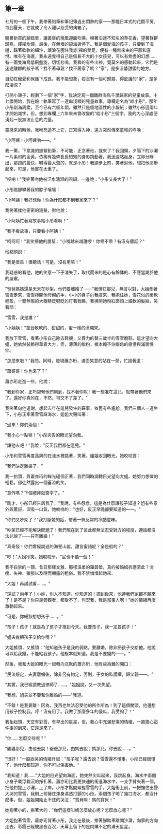 ## 第一章

七月的一個下午，我帶著鉛筆和筆記簿逃出悶熱的家——那幢日本式的花園平房。每到夏天，它就成了令人難以忍受的烤箱了。

騎著新買的腳踏車，讓黃昏的晚風迎面吹拂，嗅著沿途不知名的草花香，望著群群歸鳥，縷縷炊煙，最後，在無垠的碧海邊停下。我是個愛海的孩子，只要到了海邊，踩著軟軟的細沙，讓浪花圈住我赤|裸的雙足，便有一種無來由的平靜和喜悅。唯有在海邊，我永遠覺得自己是個長不大的小女孩兒，可以有無盡的幻想……有一兩隻海鳥低飛盤旋，切切悲鳴，我看的有些出神，竟莫名的感動起來，它們是迷途離群的孩子嗎？找不著母親？找不著家了嗎？"家"，是多溫馨甜蜜的地方。

自幼在寵愛和保護下成長，我不能想象，若沒有一個可歸屬、得庇護的"家"，是多麼凄涼？

打開小簿子，輕劃下一個"家"字，我決定寫一個離群海鳥千里歸家的兒童故事。十七歲開始，我在報上執筆寫了一連串淺顯的兒童故事，專欄定名為"給小彤"，那年小彤剛滿周歲，至今已有六個年頭。雖然只是個地區性的小報紙；雖然小彤這兩年才開始識字，但，想到專欄上六年來未曾改變的"給小彤"三個字，我的內心深處便湧起一股無法止息的力量。

靈感來的時候，我唯恐追不上它，正寫得入神，遠方突然傳來童稚的呼喚：

"小阿姨！小阿姨喲——。"

我一驚，下意識的握緊鉛筆，不可能，正念著他，就來了？我回頭，夕陽下的沙灘一片柔和的金黃，依稀有幾條長長短短的身影跳動著，我迅速站起身，立即分辨出，那跑的最快，喊得最大聲的，就是小彤！我跑步上前，笑著迎他，想把他高舉起來，可是，他實在太重了。

"哎喲！"我笑著吻他被汗水濡濕的圓頰，一邊說："小彤又長大了！"

小彤踮腳攀著我的脖子嚷嚷：

"小阿姨！我好想你！你為什麼都不到我家來了？"

我笑著揉他密密的短髮，對他說：

"小阿姨忙著寫故事給小彤看啊！"

"我不看故事，只要看小阿姨！"

"呵呵呵！"我笑擰他的腮幫："小嘴越來越甜啰！你乖不乖？有沒有聽話？"

他點頭說：

"我是很乖！很聽話！可是，沒有用嘛！"

我疑惑的看他，他的笑意一下子消失了，取代而來的是心有餘悸的、不應當屬於他的嚴肅。

"爸爸媽媽還是天天在吵架。他們要離婚了——"我愣在那兒，無言以對，大姐牽著雪雪走來，雪雪掙開他母親的手，小小的身子向我撲來，我抱住她，雪花似的柔軟輕盈，一雙無暇的大眼睛眨呀眨的盯著我瞧。我拂開她粉紅面頰上細軟的髮絲，笑著問：

"雪雪，我是誰？"

"小姨姨！"童音軟軟的、甜甜的，蜜一樣的漾開來。

我放下雪雪，看著小彤自己除去鞋襪，又費力的替三歲半的雪雪脫鞋。這才望向大姐，她依然裝飾得華貴大方，但，薄薄的脂粉，根本掩不住眼角的疲憊與滿面憔悴。

"怎麼來啦？"我問。同時，發現蕭亦珩，滿面笑意的站在一旁，忙接著道：

"蕭哥哥！你也來了？"

蕭亦珩走進一些，他說：

"我到你家，正巧碧縈他們剛到，找不著你呢！我一想准在這兒，就帶著他們來了。還好你真的在，不然，可交不了差了。"

我笑著向他道謝，想起去年在這兒發生的窘事，依舊有些尷尬。我們三個人一道坐下，小彤正牽著雪雪踩海水，姐姐大聲叫著：

"過來！你們兩個！"

"我小心一點嘛！"小彤央告的眼光望向我。

"讓他去吧！"我說："反正我們都在這兒。"

小彤和雪雪再度高興的在淺水裡跳著，笑著。姐姐收回眼光，她咬咬唇：

"我們決定離婚了。"

我一抬頭，與蕭亦珩的眸光碰個正著，我們同時調轉目光望向大姐。她努力想做的輕鬆，卻徒然露出一個蒼涼的笑。

"意外嗎？下個禮拜就簽字了。"

"剛才，小彤已經告訴我了。"我說，有些怨忿，這是為什麼讓孩子知道？姐有些意外與驚訝，深吸一口氣，她喃喃的："也好，反正早晚都要知道的——。"

"你們又吵架了？"我打斷她的話，帶著一絲反常的冷酷意味。

"吵架已經不能解決問題了！我們現在到了彼此都無法忍受對方的程度，連話都沒法兒說了——只有離婚！"

"真奇怪！你們曾經說過的海誓山盟，甜言蜜語呢？全是假的？"

"哼！"大姐冷笑，她咬咬牙，"屁也不值一個！"

我不自禁的一顫，昔日那樣文雅、那樣溫柔的羅碧縈，真的被婚姻折磨至此？消瘦、失神、狼狽以及時而顯露的粗俗。我不禁憐惜起她來。

"大姐！再試試看……。"

"還試？兩年了！小妹，別人不知道，你知道的！搞到後來，他連我們家都不願來了！是不是？你只是旁觀者，都受不了，何況我，我是當事人啊！"她的情緒再度激動起來。

"可是，你總該想想孩子……。"

"孩子！孩子！就是為了孩子才拖到今天。我要孩子，我一定要孩子！"

"姐夫肯把孩子交給你嗎？"

大姐搖頭，又搖頭："他知道孩子是我的弱點，要離婚，除非把孩子交給他。他說可以給我錢，不能給我孩子。他根本就知道，我是不要錢的——。&quot;

然後，我和大姐的眼光一起轉向沉默的蕭亦珩，他有些為難的開口：

"民法規定，夫妻離婚後，除非另有約定，否則，子女的監護權，歸父親——。"

"其實，我已經請教過律師了……。"姐姐說，又一次失望。

"我想，姐夫並不要和你離婚的——"我道。

"不錯！是我要離！因為，我再也無法忍受他的所作所為！到了這個關頭，他還想用孩子控制我。哼！沒有用了。我做了那麼多年的傻瓜，我受夠了！"

我抬起頭，天空有彩霞，有早出的星星，但，我心中充滿悲傷的情緒，一直擔心這件事的到來，它還是來了。

"你……怎麼交待呢？"

"婆婆那兒，由他去說！爸爸那兒，由媽去說；媽那兒，你去說……。"

"很好！"一股欲哭的情緒升起："孩子呢？誰去說？雪雪還不懂事，小彤已經很懂了，他什麼都知道，你不可以傷害他。"

"我知道！我……"大姐的目光望向海面，她突然尖叫起來，我跳起身。海水中兩個小身子載浮載沉的掙扎著，蕭亦珩比我更快速的衝進海水中，一支手臂夾著一個，把他們提上沙灘，上了岸，小彤才鬆開緊握雪雪的手。大姐衝上前，一把摟住出聲大哭的雪雪，我則上前擁住渾身濕透打顫的小彤。兩個孩子喝了幾口海水，都沒什麼事。但，姐姐開始止不住的哭泣："寶貝啊！媽的寶貝！"

她抱著小的，撫著大的："你們這樣叫媽怎麼放心呢？怎麼放心呢？"

大姐抱著雪雪，蕭亦珩背著小彤，我走在最後，推著腳踏車離開沙灘，向家的方向走去，彩霞已經被黑夜吞沒，天幕上留下的是閃爍不定的滿天星星。
